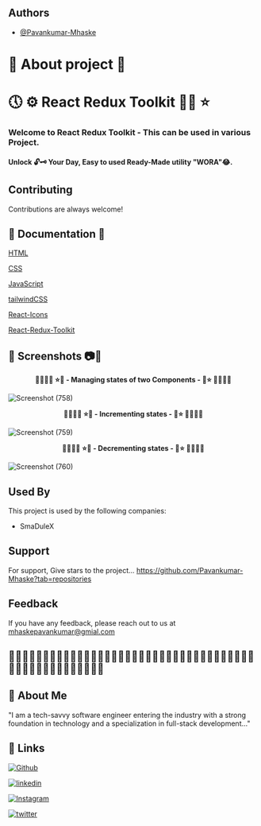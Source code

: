 ## Authors

- [@Pavankumar-Mhaske](https://github.com/Pavankumar-Mhaske)

# 🚀 About project 💖

# 🕔 ⚙ React Redux Toolkit ✌🏻 ⭐

### Welcome to React Redux Toolkit - This can be used in various Project.

#### Unlock 🔓🗝 Your Day, Easy to used Ready-Made utility "WORA"😂.

## Contributing

Contributions are always welcome!

## 📃 Documentation 📄

[HTML](https://developer.mozilla.org/en-US/docs/Web/HTML)

[CSS](https://developer.mozilla.org/en-US/docs/Web/CSS)

[JavaScript](https://developer.mozilla.org/en-US/docs/Web/JavaScript)

[tailwindCSS](https://tailwindcss.com/)

[React-Icons](https://react-icons.github.io/react-icons)

[React-Redux-Toolkit](https://redux-toolkit.js.org/)

## 📸 Screenshots 📷🎥

<p align="center">
  <b> 🌴🎄🌳🌲 ⭐💖 - Managing states of two Components - 💖⭐ 🌲🌳🎄🌴 </b>
</p>

![Screenshot (758)](https://github.com/Pavankumar-Mhaske/React-Redux-Toolkit/assets/104865937/8d061748-31e2-44c2-824d-f97562bf2a4a)

<p align="center">
  <b> 🌴🎄🌳🌲 ⭐💖 - Incrementing states  - 💖⭐ 🌲🌳🎄🌴 </b>
</p>

![Screenshot (759)](https://github.com/Pavankumar-Mhaske/React-Redux-Toolkit/assets/104865937/691bdb55-230d-49b6-9b58-7cae6cb0dbb9)

<p align="center">
  <b> 🌴🎄🌳🌲 ⭐💖 - Decrementing states  - 💖⭐ 🌲🌳🎄🌴 </b>
</p>

![Screenshot (760)](https://github.com/Pavankumar-Mhaske/React-Redux-Toolkit/assets/104865937/09a5a210-1989-45ad-9c98-3c65ace8499a)

## Used By

This project is used by the following companies:

- SmaDuleX

## Support

For support, Give stars to the project... https://github.com/Pavankumar-Mhaske?tab=repositories

## Feedback

If you have any feedback, please reach out to us at mhaskepavankumar@gmial.com

## 👋🏻✍🏻🤟🏻🙌🏻🙏🏻👏🏻🤟🏻🙌🏻👏🏻🤟🏻🙏🏻🙌🏻👏🏻🤟🏻🙌🏻🙏🏻🤟🏻👏🏻🙌🏻🙏🏻🤟🏻👏🏻🙌🏻🙏🏻🙏🏻

## 🚀 About Me

"I am a tech-savvy software engineer entering the industry with a strong foundation in technology and a specialization in full-stack development..."

## 🔗 Links

[![Github](https://img.shields.io/badge/Github-000?style=for-the-badge&logo=github&logoColor=white)](https://github.com/Pavankumar-Mhaske/)

[![linkedin](https://img.shields.io/badge/linkedin-0A66C2?style=for-the-badge&logo=linkedin&logoColor=white)](https://www.linkedin.com/feed/)

[![Instagram](https://img.shields.io/badge/Instagram-FFC0CB?style=for-the-badge&logo=instagram&logoColor=#f026e9)](https://www.instagram.com/p1mhaske1.618/)

[![twitter](https://img.shields.io/badge/twitter-1DA1F2?style=for-the-badge&logo=twitter&logoColor=white)](https://twitter.com/PavankumarMhas1/)
